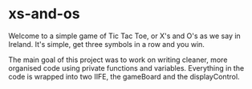 # xs-and-os

Welcome to a simple game of Tic Tac Toe, or X's and O's as we say in Ireland. It's simple, get three symbols in a row and you win.

The main goal of this project was to work on writing cleaner, more organised code using private functions and variables. Everything in the code is wrapped into two IIFE, the gameBoard and the displayControl.

